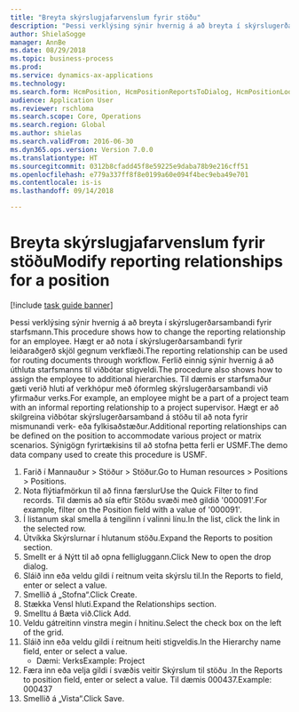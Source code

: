 ```yaml
--- 
title: "Breyta skýrslugjafarvenslum fyrir stöðu"
description: "Þessi verklýsing sýnir hvernig á að breyta í skýrslugerðarsambandi fyrir starfsmann."
author: ShielaSogge
manager: AnnBe
ms.date: 08/29/2018
ms.topic: business-process
ms.prod: 
ms.service: dynamics-ax-applications
ms.technology: 
ms.search.form: HcmPosition, HcmPositionReportsToDialog, HcmPositionLookup
audience: Application User
ms.reviewer: rschloma
ms.search.scope: Core, Operations
ms.search.region: Global
ms.author: shielas
ms.search.validFrom: 2016-06-30
ms.dyn365.ops.version: Version 7.0.0
ms.translationtype: HT
ms.sourcegitcommit: 0312b8cfadd45f8e59225e9daba78b9e216cff51
ms.openlocfilehash: e779a337ff8f8e0199a60e094f4bec9eba49e701
ms.contentlocale: is-is
ms.lasthandoff: 09/14/2018

---
```

# <a name="modify-reporting-relationships-for-a-position"></a><span data-ttu-id="ae494-103">Breyta skýrslugjafarvenslum fyrir stöðu</span><span class="sxs-lookup"><span data-stu-id="ae494-103">Modify reporting relationships for a position</span></span>

[!include [task guide banner](../../includes/task-guide-banner.md)]

<span data-ttu-id="ae494-104">Þessi verklýsing sýnir hvernig á að breyta í skýrslugerðarsambandi fyrir starfsmann.</span><span class="sxs-lookup"><span data-stu-id="ae494-104">This procedure shows how to change the reporting relationship for an employee.</span></span> <span data-ttu-id="ae494-105">Hægt er að nota í skýrslugerðarsambandi fyrir leiðaraðgerð skjöl gegnum verkflæði.</span><span class="sxs-lookup"><span data-stu-id="ae494-105">The reporting relationship can be used for routing documents through workflow.</span></span> <span data-ttu-id="ae494-106">Ferlið einnig sýnir hvernig á að úthluta starfsmanns til viðbótar stigveldi.</span><span class="sxs-lookup"><span data-stu-id="ae494-106">The procedure also shows how to assign the employee to additional hierarchies.</span></span> <span data-ttu-id="ae494-107">Til dæmis er starfsmaður gæti verið hluti af verkhópur með óformleg skýrslugerðarsambandi við yfirmaður verks.</span><span class="sxs-lookup"><span data-stu-id="ae494-107">For example, an employee might be a part of a project team with an informal reporting relationship to a project supervisor.</span></span> <span data-ttu-id="ae494-108">Hægt er að skilgreina viðbótar skýrslugerðarsamband á stöðu til að nota fyrir mismunandi verk- eða fylkisaðstæður.</span><span class="sxs-lookup"><span data-stu-id="ae494-108">Additional reporting relationships can be defined on the position to accommodate various project or matrix scenarios.</span></span> <span data-ttu-id="ae494-109">Sýnigögn fyrirtækisins til að stofna þetta ferli er USMF.</span><span class="sxs-lookup"><span data-stu-id="ae494-109">The demo data company used to create this procedure is USMF.</span></span>

1. <span data-ttu-id="ae494-110">Farið í Mannauður > Stöður > Stöður.</span><span class="sxs-lookup"><span data-stu-id="ae494-110">Go to Human resources > Positions > Positions.</span></span>
2. <span data-ttu-id="ae494-111">Nota flýtiafmörkun til að finna færslur</span><span class="sxs-lookup"><span data-stu-id="ae494-111">Use the Quick Filter to find records.</span></span> <span data-ttu-id="ae494-112">Til dæmis að sía eftir Stöðu svæði með gildið '000091'.</span><span class="sxs-lookup"><span data-stu-id="ae494-112">For example, filter on the Position field with a value of '000091'.</span></span>
3. <span data-ttu-id="ae494-113">Í listanum skal smella á tengilinn í valinni línu.</span><span class="sxs-lookup"><span data-stu-id="ae494-113">In the list, click the link in the selected row.</span></span>
4. <span data-ttu-id="ae494-114">Útvíkka Skýrslurnar í hlutanum stöðu.</span><span class="sxs-lookup"><span data-stu-id="ae494-114">Expand the Reports to position section.</span></span>
5. <span data-ttu-id="ae494-115">Smellt er á Nýtt til að opna felligluggann.</span><span class="sxs-lookup"><span data-stu-id="ae494-115">Click New to open the drop dialog.</span></span>
6. <span data-ttu-id="ae494-116">Sláið inn eða veldu gildi í reitnum veita skýrslu til.</span><span class="sxs-lookup"><span data-stu-id="ae494-116">In the Reports to field, enter or select a value.</span></span>
7. <span data-ttu-id="ae494-117">Smellið á „Stofna“.</span><span class="sxs-lookup"><span data-stu-id="ae494-117">Click Create.</span></span>
8. <span data-ttu-id="ae494-118">Stækka Vensl hluti.</span><span class="sxs-lookup"><span data-stu-id="ae494-118">Expand the Relationships section.</span></span>
9. <span data-ttu-id="ae494-119">Smelltu á Bæta við.</span><span class="sxs-lookup"><span data-stu-id="ae494-119">Click Add.</span></span>
10. <span data-ttu-id="ae494-120">Veldu gátreitinn vinstra megin í hnitinu.</span><span class="sxs-lookup"><span data-stu-id="ae494-120">Select the check box on the left of the grid.</span></span>
11. <span data-ttu-id="ae494-121">Sláið inn eða veldu gildi í reitnum heiti stigveldis.</span><span class="sxs-lookup"><span data-stu-id="ae494-121">In the Hierarchy name field, enter or select a value.</span></span>
    * <span data-ttu-id="ae494-122">Dæmi: Verks</span><span class="sxs-lookup"><span data-stu-id="ae494-122">Example: Project</span></span>  
12. <span data-ttu-id="ae494-123">Færa inn eða velja gildi í svæðis veitir Skýrslum til stöðu .</span><span class="sxs-lookup"><span data-stu-id="ae494-123">In the Reports to position field, enter or select a value.</span></span>  <span data-ttu-id="ae494-124">Til dæmis 000437.</span><span class="sxs-lookup"><span data-stu-id="ae494-124">Example:  000437</span></span>
13. <span data-ttu-id="ae494-125">Smellið á „Vista“.</span><span class="sxs-lookup"><span data-stu-id="ae494-125">Click Save.</span></span>


